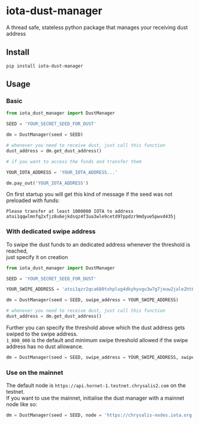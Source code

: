 # iota-dust-manager
A thread safe, stateless python package that manages your receiving dust address

## Install
```
pip install iota-dust-manager
```

## Usage
### Basic
```python
from iota_dust_manager import DustManager

SEED = 'YOUR_SECRET_SEED_FOR_DUST'

dm = DustManager(seed = SEED)

# whenever you need to receive dust, just call this function
dust_address = dm.get_dust_address()

# if you want to access the funds and transfer them

YOUR_IOTA_ADDRESS = 'YOUR_IOTA_ADDRESS...'

dm.pay_out('YOUR_IOTA_ADDRESS')
```

On first startup you will get this kind of message if the seed was not preloaded with funds:
```
Please transfer at least 1000000 IOTA to address atoi1qqwlmnfq2xfjz8u6ejkdsqz4f3ua3wle9cetd97ppdzr9mdyue5pwvd435j
```

### With dedicated swipe address
To swipe the dust funds to an dedicated address whenever the threshold is reached,  
just specify it on creation
```python
from iota_dust_manager import DustManager

SEED = 'YOUR_SECRET_SEED_FOR_DUST'

YOUR_SWIPE_ADDRESS = 'atoi1qzr2qca680txhplug4dkyhyvgu3w7g7jeuw2jale2ht60el3u9el2v375fe'

dm = DustManager(seed = SEED, swipe_address = YOUR_SWIPE_ADDRESS)

# whenever you need to receive dust, just call this function
dust_address = dm.get_dust_address()

```
Further you can specify the threshold above which the dust address gets swiped to the swipe address.  
`1_000_000` is the default and minimum swipe threshold allowed if the swipe address has no dust allowance.  
```python
dm = DustManager(seed = SEED, swipe_address = YOUR_SWIPE_ADDRESS, swipe_threshold = 1_000_000)
```

### Use on the mainnet
The default node is `https://api.hornet-1.testnet.chrysalis2.com` on the testnet.  
If you want to use the mainnet, initialise the dust manager with a mainnet node like so:  
```python
dm = DustManager(seed = SEED, node = 'https://chrysalis-nodes.iota.org')
```
